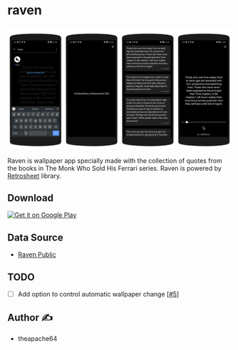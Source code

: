 # raven
![](montage.png)

Raven is wallpaper app specially made with the collection of quotes from the books in The Monk Who Sold His Ferrari series. Raven is powered by [Retrosheet](https://github.com/theapache64/retrosheet) library. 

## Download

<a href="https://play.google.com/store/apps/details?id=com.theapache64.raven"><img alt="Get it on Google Play" src="https://play.google.com/intl/en_us/badges/images/generic/en_badge_web_generic.png" width="200px"/></a>

## Data Source

- [Raven Public](https://docs.google.com/spreadsheets/d/1eDOjClNJGgrROftn9zW69WKNOnQVor_zrF8yo0v5KGs/edit?usp=sharing)

## TODO

- [ ] Add option to control automatic wallpaper change [[#5](https://github.com/theapache64/raven/issues/5)] 

## Author :writing_hand: 

- theapache64
